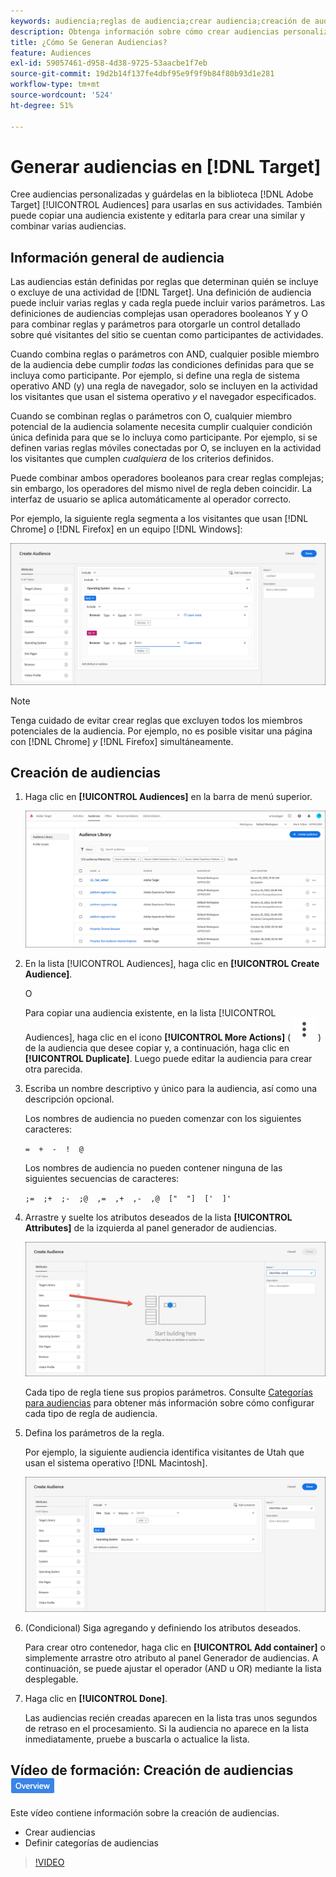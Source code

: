 ```yaml
---
keywords: audiencia;reglas de audiencia;crear audiencia;creación de audiencia
description: Obtenga información sobre cómo crear audiencias personalizadas y guardarlas en la biblioteca  [!DNL Adobe Target] [!UICONTROL Audiences] para usarlas en actividades.
title: ¿Cómo Se Generan Audiencias?
feature: Audiences
exl-id: 59057461-d958-4d38-9725-53aacbe1f7eb
source-git-commit: 19d2b14f137fe4dbf95e9f9f9b84f80b93d1e281
workflow-type: tm+mt
source-wordcount: '524'
ht-degree: 51%

---
```


# Generar audiencias en [!DNL Target]

Cree audiencias personalizadas y guárdelas en la biblioteca [!DNL Adobe Target] [!UICONTROL Audiences] para usarlas en sus actividades. También puede copiar una audiencia existente y editarla para crear una similar y combinar varias audiencias.

## Información general de audiencia

Las audiencias están definidas por reglas que determinan quién se incluye o excluye de una actividad de [!DNL Target]. Una definición de audiencia puede incluir varias reglas y cada regla puede incluir varios parámetros. Las definiciones de audiencias complejas usan operadores booleanos Y y O para combinar reglas y parámetros para otorgarle un control detallado sobre qué visitantes del sitio se cuentan como participantes de actividades.

Cuando combina reglas o parámetros con AND, cualquier posible miembro de la audiencia debe cumplir *todas* las condiciones definidas para que se incluya como participante. Por ejemplo, si define una regla de sistema operativo AND (y) una regla de navegador, solo se incluyen en la actividad los visitantes que usan el sistema operativo *y* el navegador especificados.

Cuando se combinan reglas o parámetros con O, cualquier miembro potencial de la audiencia solamente necesita cumplir cualquier condición única definida para que se lo incluya como participante. Por ejemplo, si se definen varias reglas móviles conectadas por O, se incluyen en la actividad los visitantes que cumplen *cualquiera* de los criterios definidos.

Puede combinar ambos operadores booleanos para crear reglas complejas; sin embargo, los operadores del mismo nivel de regla deben coincidir. La interfaz de usuario se aplica automáticamente al operador correcto.

Por ejemplo, la siguiente regla segmenta a los visitantes que usan [!DNL Chrome] *o* [!DNL Firefox] en un equipo [!DNL Windows]:

![Crear audiencia](assets/audience_create.png)

>[!NOTE]
>
>Tenga cuidado de evitar crear reglas que excluyen todos los miembros potenciales de la audiencia. Por ejemplo, no es posible visitar una página con [!DNL Chrome] *y* [!DNL Firefox] simultáneamente.

## Creación de audiencias

1. Haga clic en **[!UICONTROL Audiences]** en la barra de menú superior.

   ![imagen audiences_list](assets/audiences_list.png)

1. En la lista [!UICONTROL Audiences], haga clic en **[!UICONTROL Create Audience]**.

   O

   Para copiar una audiencia existente, en la lista [!UICONTROL Audiences], haga clic en el icono **[!UICONTROL More Actions]** ( ![icono Más acciones](/help/main/assets/icons/MoreSmallListVert.svg) ) de la audiencia que desee copiar y, a continuación, haga clic en **[!UICONTROL Duplicate]**. Luego puede editar la audiencia para crear otra parecida.

1. Escriba un nombre descriptivo y único para la audiencia, así como una descripción opcional.

   Los nombres de audiencia no pueden comenzar con los siguientes caracteres:

   `=  +  -  !  @`

   Los nombres de audiencia no pueden contener ninguna de las siguientes secuencias de caracteres:

   `;=  ;+  ;-  ;@  ,=  ,+  ,-  ,@  ["  "]  ['  ]'`

1. Arrastre y suelte los atributos deseados de la lista **[!UICONTROL Attributes]** de la izquierda al panel generador de audiencias.

   ![Arrastrar y soltar atributos](assets/drag-attribute.png)

   Cada tipo de regla tiene sus propios parámetros. Consulte [Categorías para audiencias](/help/main/c-target/c-audiences/c-target-rules/target-rules.md#concept_E3A77E42F1644503A829B5107B20880D) para obtener más información sobre cómo configurar cada tipo de regla de audiencia.

1. Defina los parámetros de la regla.

   Por ejemplo, la siguiente audiencia identifica visitantes de Utah que usan el sistema operativo [!DNL Macintosh].

   ![Audiencia de Utah/Macintosh](assets/adience-builder.png)

1. (Condicional) Siga agregando y definiendo los atributos deseados.

   Para crear otro contenedor, haga clic en **[!UICONTROL Add container]** o simplemente arrastre otro atributo al panel Generador de audiencias. A continuación, se puede ajustar el operador (AND u OR) mediante la lista desplegable.

1. Haga clic en **[!UICONTROL Done]**.

   Las audiencias recién creadas aparecen en la lista tras unos segundos de retraso en el procesamiento. Si la audiencia no aparece en la lista inmediatamente, pruebe a buscarla o actualice la lista.

## Vídeo de formación: Creación de audiencias ![Distintivo de información general](/help/main/assets/overview.png)

Este vídeo contiene información sobre la creación de audiencias.

* Crear audiencias
* Definir categorías de audiencias

>[!VIDEO](https://video.tv.adobe.com/v/17392)
